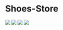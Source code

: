 # Shoes-Store

<div>
  <img src="https://user-images.githubusercontent.com/60719936/166082465-2d2982be-0bdb-4b68-9e20-6b3cf4d90925.jpg">
  <img src="https://user-images.githubusercontent.com/60719936/166082466-b61d0e60-fd01-4a10-9f2e-0bdb21498384.jpg">
  <img src="https://user-images.githubusercontent.com/60719936/166082467-3f181c91-3402-470b-b6f8-7494a3771591.jpg">
  <img src="https://user-images.githubusercontent.com/60719936/166082469-c468d226-8374-43f1-9dcc-11d337f0e712.jpg">
</div>
